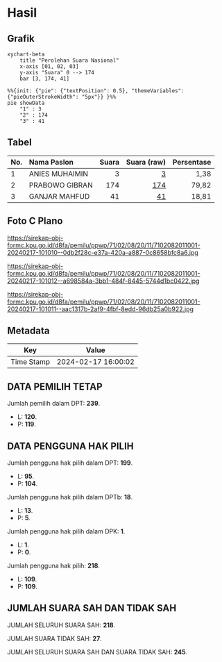 # Hasil

## Grafik

```mermaid
xychart-beta
    title "Perolehan Suara Nasional"
    x-axis [01, 02, 03]
    y-axis "Suara" 0 --> 174
    bar [3, 174, 41]
```

```mermaid
%%{init: {"pie": {"textPosition": 0.5}, "themeVariables": {"pieOuterStrokeWidth": "5px"}} }%%
pie showData
    "1" : 3
    "2" : 174
    "3" : 41
```

## Tabel

| No. | Nama Paslon    | Suara | Suara (raw) | Persentase |
|:--- |:-------------- | -----:| -----------:| ----------:|
| 1   | ANIES MUHAIMIN | 3     | [3][p-1]    | 1,38       |
| 2   | PRABOWO GIBRAN | 174   | [174][p-2]  | 79,82      |
| 3   | GANJAR MAHFUD  | 41    | [41][p-3]   | 18,81      |


[p-1]: https://github.com/gigit-pemilu/pemilu-2024/blob/main/pilpres/hitung-suara/sub/71-sulawesi-utara/sub/02-minahasa/sub/08-remboken/sub/2011-leleko/sub/001-tps/sub/paslon-1.txt
[p-2]: https://github.com/gigit-pemilu/pemilu-2024/blob/main/pilpres/hitung-suara/sub/71-sulawesi-utara/sub/02-minahasa/sub/08-remboken/sub/2011-leleko/sub/001-tps/sub/paslon-2.txt
[p-3]: https://github.com/gigit-pemilu/pemilu-2024/blob/main/pilpres/hitung-suara/sub/71-sulawesi-utara/sub/02-minahasa/sub/08-remboken/sub/2011-leleko/sub/001-tps/sub/paslon-3.txt

## Foto C Plano

https://sirekap-obj-formc.kpu.go.id/d8fa/pemilu/ppwp/71/02/08/20/11/7102082011001-20240217-101010--0db2f28c-e37a-420a-a887-0c8658bfc8a6.jpg

https://sirekap-obj-formc.kpu.go.id/d8fa/pemilu/ppwp/71/02/08/20/11/7102082011001-20240217-101012--a698584a-3bb1-484f-8445-5744d1bc0422.jpg

https://sirekap-obj-formc.kpu.go.id/d8fa/pemilu/ppwp/71/02/08/20/11/7102082011001-20240217-101011--aac1317b-2af9-4fbf-8edd-96db25a0b922.jpg


## Metadata

| Key        | Value               |
| ---------- | ------------------- |
| Time Stamp | 2024-02-17 16:00:02 |


## DATA PEMILIH TETAP

Jumlah pemilih dalam DPT: **239**.
 * L: **120**.
 * P: **119**.

## DATA PENGGUNA HAK PILIH

Jumlah pengguna hak pilih dalam DPT: **199**.
 * L: **95**.
 * P: **104**.

Jumlah pengguna hak pilih dalam DPTb: **18**.
 * L: **13**.
 * P: **5**.

Jumlah pengguna hak pilih dalam DPK: **1**.
 * L: **1**.
 * P: **0**.

Jumlah pengguna hak pilih: **218**.
 * L: **109**.
 * P: **109**.

## JUMLAH SUARA SAH DAN TIDAK SAH

JUMLAH SELURUH SUARA SAH: **218**.

JUMLAH SUARA TIDAK SAH: **27**.

JUMLAH SELURUH SUARA SAH DAN SUARA TIDAK SAH: **245**.


